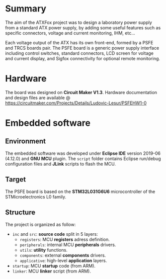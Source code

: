 # Summary
The aim of the ATXFox project was to design a laboratory power supply from a standard ATX power supply, by adding some useful features such as specific connectors, voltage and current monitoring, IHM, etc...

Each voltage output of the ATX has its own front-end, formed by a PSFE and TRCS boards pair. The PSFE board is a generic power supply interface including control switches, standard connectors, LCD screen for voltage and current display, and Sigfox connectivity for optional remote monitoring.

# Hardware
The board was designed on **Circuit Maker V1.3**. Hardware documentation and design files are available @ https://circuitmaker.com/Projects/Details/Ludovic-Lesur/PSFEHW1-0

# Embedded software

## Environment
The embedded software was developed under **Eclipse IDE** version 2019-06 (4.12.0) and **GNU MCU** plugin. The `script` folder contains Eclipse run/debug configuration files and **JLink** scripts to flash the MCU.

## Target
The PSFE board is based on the **STM32L031G6U6** microcontroller of the STMicroelectronics L0 family.

## Structure
The project is organized as follow:
* `inc` and `src`: **source code** split in 5 layers:
    * `registers`: MCU **registers** adress definition.
    * `peripherals`: internal MCU **peripherals** drivers.
    * `utils`: **utility** functions.
    * `components`: external **components** drivers.
    * `applicative`: high-level **application** layers.
* `startup`: MCU **startup** code (from ARM).
* `linker`: MCU **linker** script (from ARM).
